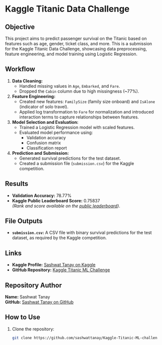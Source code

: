 # Kaggle Titanic Data Challenge

## Objective
This project aims to predict passenger survival on the Titanic based on features such as age, gender, ticket class, and more. This is a submission for the Kaggle Titanic Data Challenge, showcasing data preprocessing, feature engineering, and model training using Logistic Regression.

## Workflow
1. **Data Cleaning:**
   - Handled missing values in `Age`, `Embarked`, and `Fare`.
   - Dropped the `Cabin` column due to high missingness (~77%).
2. **Feature Engineering:**
   - Created new features: `FamilySize` (family size onboard) and `IsAlone` (indicator of solo travel).
   - Applied log transformation to `Fare` for normalization and introduced interaction terms to capture relationships between features.
3. **Model Selection and Evaluation:**
   - Trained a Logistic Regression model with scaled features.
   - Evaluated model performance using:
     - Validation accuracy
     - Confusion matrix
     - Classification report
4. **Prediction and Submission:**
   - Generated survival predictions for the test dataset.
   - Created a submission file (`submission.csv`) for the Kaggle competition.

## Results
- **Validation Accuracy:** 78.77%
- **Kaggle Public Leaderboard Score:** 0.75837  
  *(Rank and score available on the [public leaderboard](https://www.kaggle.com/competitions/titanic/leaderboard))*.

## File Outputs
- **`submission.csv`:** A CSV file with binary survival predictions for the test dataset, as required by the Kaggle competition.

## Links
- **Kaggle Profile:** [Sashwat Tanay on Kaggle](https://www.kaggle.com/sashwattanay)  
- **GitHub Repository:** [Kaggle Titanic ML Challenge](https://github.com/sashwattanay/Kaggle-Titanic-ML-challenge)

## Repository Author
**Name:** Sashwat Tanay  
**GitHub:** [Sashwat Tanay on GitHub](https://github.com/sashwattanay)

## How to Use
1. Clone the repository:
   ```bash
   git clone https://github.com/sashwattanay/Kaggle-Titanic-ML-challenge.git